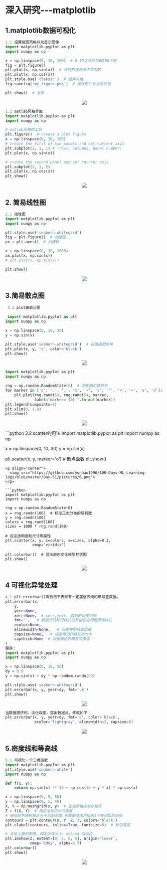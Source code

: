 # 深入研究---matplotlib

## 1.matplotlib数据可视化

```python
1.1 设置绘图风格以及显示图像
import matplotlib.pyplot as plt
import numpy as np

x = np.linspace(0, 10, 100)  # 0-10之间均匀取100个数
fig = plt.figure()
plt.plot(x, np.sin(x))  # 线的形式表示正弦函数
plt.plot(x, np.cos(x))
plt.style.use('classic')  # 经典风格
fig.savefig('my_figure.png')  # 保存图片到当前目录

plt.show()  # 显示
```
<p align="center">
  <img src="https://github.com/yunhao1996/100-Days-ML-Learning-logs/blob/master/Day-51/pictures/1.png">
</p>

```python
1.2 matlab风格界面
import matplotlib.pyplot as plt
import numpy as np

# matlab风格的工具
plt.figure()  # create a plot figure
x = np.linspace(0, 10, 100)
# create the first of two panels and set current axis
plt.subplot(2, 1, 1) # (rows, columns, panel number)
plt.plot(x, np.sin(x))

# create the second panel and set current axis
plt.subplot(2, 1, 2)
plt.plot(x, np.cos(x))
plt.show()
```
<p align="center">
  <img src="https://github.com/yunhao1996/100-Days-ML-Learning-logs/blob/master/Day-51/pictures/2.png">
</p>

## 2. 简易线性图
```python
2.1 线性图
import matplotlib.pyplot as plt
import numpy as np

plt.style.use('seaborn-whitegrid')
fig = plt.figure()  # 创建图
ax = plt.axes()  # 创建轴

x = np.linspace(0, 10, 1000)
ax.plot(x, np.sin(x))
# plt.plot(x, np.sin(x))

plt.show()
```

<p align="center">
  <img src="https://github.com/yunhao1996/100-Days-ML-Learning-logs/blob/master/Day-51/pictures/3.png">
</p>

## 3.简易散点图
```python
 3.1 plot画散点图
 
 import matplotlib.pyplot as plt
import numpy as np

x = np.linspace(0, 10, 30)
y = np.sin(x)

plt.style.use('seaborn-whitegrid')  # 设置画图风格
plt.plot(x, y, 'o', color='black')
plt.show()
```

<p align="center">
  <img src="https://github.com/yunhao1996/100-Days-ML-Learning-logs/blob/master/Day-51/pictures/4.png">
</p>

```python
import matplotlib.pyplot as plt
import numpy as np

rng = np.random.RandomState(0)  # 固定随机数种子
for marker in ['o', '.', ',', 'x', '+', 'v', '^', '<', '>', 's', 'd']:  # 每种类型各画5个
    plt.plot(rng.rand(5), rng.rand(5), marker,
             label="marker='{0}'".format(marker))
plt.legend(numpoints=1)
plt.xlim(0, 1.8)
plt.show()
```
<p align="center">
  <img src="https://github.com/yunhao1996/100-Days-ML-Learning-logs/blob/master/Day-51/pictures/5.png">
</p>
 ```python
3.2 scatter的用法
import matplotlib.pyplot as plt
import numpy as np


x = np.linspace(0, 10, 30)
y = np.sin(x)

plt.scatter(x, y, marker='o')  # 散点函数
plt.show()
```
<p align="center">
  <img src="https://github.com/yunhao1996/100-Days-ML-Learning-logs/blob/master/Day-51/pictures/6.png">
</p>

```python
import matplotlib.pyplot as plt
import numpy as np

rng = np.random.RandomState(0)
x = rng.randn(100)  # 标准正态分布的随机数
y = rng.randn(100)
colors = rng.rand(100)
sizes = 1000 * rng.rand(100)

# 设定透明度和尺寸等属性
plt.scatter(x, y, c=colors, s=sizes, alpha=0.3,
            cmap='viridis')

plt.colorbar()  # 显示颜色变化模型柱状图
plt.show()
```

<p align="center">
  <img src="https://github.com/yunhao1996/100-Days-ML-Learning-logs/blob/master/Day-51/pictures/7.png">
</p>

## 4 可视化异常处理
```python
4.1 plt.errorbar()函数用于表现有一定置信区间的带误差数据。
plt.errorbar(x,   
	y,   
	yerr=None,  
	xerr=None,  # xerr,yerr: 数据的误差范围  
	fmt='',   # 数据点的标记样式以及相互之间连接线样式
	ecolor=None, 
	elinewidth=None,   # 误差棒的线条粗细
	capsize=None,   # 误差棒边界横杠的大小
	capthick=None  # 误差棒边界横杠的厚度
)
程序：
import matplotlib.pyplot as plt
import numpy as np

x = np.linspace(0, 10, 50)
dy = 0.8
y = np.sin(x) + dy * np.random.randn(50)

plt.style.use('seaborn-whitegrid')
plt.errorbar(x, y, yerr=dy, fmt='.k')
plt.show()
```

<p align="center">
  <img src="https://github.com/yunhao1996/100-Days-ML-Learning-logs/blob/master/Day-51/pictures/8.png">
</p>

```python
当数据拥挤时，淡化误差，突出数据点，修改如下：
plt.errorbar(x, y, yerr=dy, fmt='o', color='black',
             ecolor='lightgray', elinewidth=3, capsize=0)
```   

<p align="center">
  <img src="https://github.com/yunhao1996/100-Days-ML-Learning-logs/blob/master/Day-51/pictures/9.png">
</p>


## 5.密度线和等高线
```python
5.1 可视化一个三维函数
import matplotlib.pyplot as plt
plt.style.use('seaborn-white')
import numpy as np

def f(x, y):
    return np.sin(x) ** 10 + np.cos(10 + y * x) * np.cos(x)

x = np.linspace(0, 5, 50)
y = np.linspace(0, 5, 40)
X, Y = np.meshgrid(x, y)  # 生成网格点坐标矩阵
Z = f(X, Y)  # 指定坐标点出的高度
# 使用颜色映射来区分不同的高度,在数据范围内绘制3个等间距的间隔
contours = plt.contour(X, Y, Z, 3, colors='black')
plt.clabel(contours, inline=True, fontsize=8)  # 标记高度

# 渲染上面的图像，规定区域大小，extend.自适应
plt.imshow(Z, extent=[0, 5, 0, 5], origin='lower',
           cmap='RdGy', alpha=0.5)
plt.colorbar()
plt.show()
```

<p align="center">
  <img src="https://github.com/yunhao1996/100-Days-ML-Learning-logs/blob/master/Day-51/pictures/10.png">
</p>


